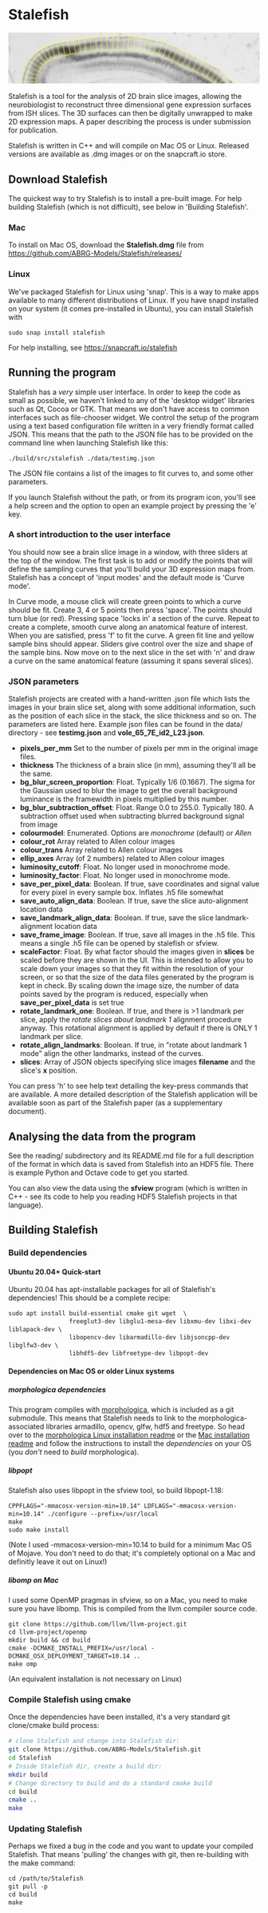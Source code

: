 # Stalefish

![A banner image of a set of sample boxes laid out on a ISH brain slice image](https://github.com/ABRG-Models/Stalefish/blob/master/misc/screenshots/sfbanner_widenarrow.png?raw=true)

Stalefish is a tool for the analysis of 2D brain slice images, allowing the neurobiologist to reconstruct three dimensional gene expression surfaces from ISH slices. The 3D surfaces can then be digitally unwrapped to make 2D expression maps. A paper describing the process is under submission for publication.

Stalefish is written in C++ and will compile on Mac OS or Linux. Released versions are available as .dmg images or on the snapcraft.io store.

## Download Stalefish
The quickest way to try Stalefish is to install a pre-built image. For help building Stalefish (which is not difficult), see below in 'Building Stalefish'.
### Mac
To install on Mac OS, download the **Stalefish.dmg** file from https://github.com/ABRG-Models/Stalefish/releases/
### Linux
We've packaged Stalefish for Linux using 'snap'. This is a way to make apps available to many different distributions of Linux. If you have snapd installed on your system (it comes pre-installed in Ubuntu), you can install Stalefish with
```
sudo snap install stalefish
```
For help installing, see https://snapcraft.io/stalefish

## Running the program

Stalefish has a _very_ simple user interface. In order to keep the code as small as possible, we haven't linked to any of the 'desktop widget' libraries such as Qt, Cocoa or GTK. That means we don't have access to common interfaces such as file-chooser widget. We control the setup of the program using a text based configuration file written in a very friendly format called JSON. This means that the path to the JSON file has to be provided on the command line when launching Stalefish like this:
```
./build/src/stalefish ./data/testimg.json
```
The JSON file contains a list of the images to fit curves to, and some
other parameters.

If you launch Stalefish without the path, or from its program icon, you'll see a help screen and the option to open an example project by pressing the 'e' key.

### A short introduction to the user interface

You should now see a brain slice image in a window, with three sliders at the top of the window. The first task is to add or modify the points that will define the sampling curves that you'll build your 3D expression maps from. Stalefish has a concept of 'input modes' and the default mode is 'Curve mode'.

In Curve mode, a mouse click will create green points to which a curve should be fit. Create 3, 4 or 5 points then press 'space'. The points should turn blue (or red). Pressing space 'locks in' a section of the curve. Repeat to create a complete, smooth curve along an anatomical feature of interest. When you are satisfied, press 'f' to fit the curve. A green fit line and yellow sample bins should appear. Sliders give control over the size and shape of the sample bins. Now move on to the next slice in the set with 'n' and draw a curve on the same anatomical feature (assuming it spans several slices).

### JSON parameters

Stalefish projects are created with a hand-written .json file which lists the images in your brain slice set, along with some additional information, such as the position of each slice in the stack, the slice thickness and so on. The parameters are listed here. Example json files can be found in the data/ directory - see **testimg.json** and **vole_65_7E_id2_L23.json**.

* **pixels_per_mm** Set to the number of pixels per mm in the original image files.
* **thickness** The thickness of a brain slice (in mm), assuming they'll all be the same.
* **bg_blur_screen_proportion**: Float. Typically 1/6 (0.1667). The sigma for the Gaussian used to blur the image to get the overall background luminance is the framewidth in pixels multiplied by this number.
* **bg_blur_subtraction_offset**: Float. Range 0.0 to 255.0. Typically 180. A subtraction offset used when subtracting blurred background signal from image
* **colourmodel**: Enumerated. Options are *monochrome* (default) or *Allen*
* **colour_rot** Array related to Allen colour images
* **colour_trans** Array related to Allen colour images
* **ellip_axes** Array (of 2 numbers) related to Allen colour images
* **luminosity_cutoff**: Float. No longer used in monochrome mode.
* **luminosity_factor**: Float. No longer used in monochrome mode.
* **save_per_pixel_data**: Boolean. If true, save coordinates and signal value for every pixel in every sample box. Inflates .h5 file somewhat
* **save_auto_align_data**: Boolean. If true, save the slice auto-alignment location data
* **save_landmark_align_data**: Boolean. If true, save the slice landmark-alignment location data
* **save_frame_image**: Boolean. If true, save all images in the .h5 file. This means a single .h5 file can be opened by stalefish or sfview.
* **scaleFactor**: Float. By what factor should the images given in **slices** be scaled before they are shown in the UI. This is intended to allow you to scale down your images so that they fit within the resolution of your screen, or so that the size of the data files generated by the program is kept in check. By scaling down the image size, the number of data points saved by the program is reduced, especially when **save_per_pixel_data** is set true
* **rotate_landmark_one**: Boolean. If true, and there is >1 landmark per slice, apply the *rotate slices about landmark 1* alignment procedure anyway. This rotational alignment is applied by default if there is ONLY 1 landmark per slice.
* **rotate_align_landmarks**: Boolean. If true, in "rotate about landmark 1 mode" align the other landmarks, instead of the curves.
* **slices**: Array of JSON objects specifying slice images **filename** and the slice's **x** position.

You can press 'h' to see help text detailing the key-press commands that are available. A more detailed description of the Stalefish application will be available soon as part of the Stalefish paper (as a supplementary document).

## Analysing the data from the program

See the reading/ subdirectory and its README.md file for a full description of the format in which data is saved from Stalefish into an HDF5 file. There is example Python and Octave code to get you started. 

You can also view the data using the **sfview** program (which is written in C++ - see its code to help you reading HDF5 Stalefish projects in that language).

## Building Stalefish

### Build dependencies

#### Ubuntu 20.04+ Quick-start

Ubuntu 20.04 has apt-installable packages for all of Stalefish's dependencies! This should be a complete recipe:

```
sudo apt install build-essential cmake git wget  \
                 freeglut3-dev libglu1-mesa-dev libxmu-dev libxi-dev liblapack-dev \
                 libopencv-dev libarmadillo-dev libjsoncpp-dev libglfw3-dev \
                 libhdf5-dev libfreetype-dev libpopt-dev
```

#### Dependencies on Mac OS or older Linux systems

##### morphologica dependencies

This program compiles with
[morphologica](https://github.com/ABRG-Models/morphologica), which is included as a git submodule. This means that Stalefish
needs to link to the morphologica-associated libraries armadillo, opencv, glfw, hdf5 and freetype. So head over
to the [morphologica Linux installation readme](https://github.com/ABRG-Models/morphologica/blob/main/README.install.linux.md) or the [Mac installation readme](https://github.com/ABRG-Models/morphologica/blob/main/README.install.mac.md) and follow the instructions to install the *dependencies* on your OS (you *don't* need to *build* morphologica).

##### libpopt

Stalefish also uses libpopt in the sfview tool, so build libpopt-1.18:
```
CPPFLAGS="-mmacosx-version-min=10.14" LDFLAGS="-mmacosx-version-min=10.14" ./configure --prefix=/usr/local
make
sudo make install
```
(Note I used -mmacosx-version-min=10.14 to build for a minimum Mac OS of Mojave. You don't need to do that; it's completely optional on a Mac and definitly leave it out on Linux!)

##### libomp on Mac

I used some OpenMP pragmas in sfview, so on a Mac, you need to make sure you have libomp. This is compiled from the llvm compiler source code.

```
git clone https://github.com/llvm/llvm-project.git
cd llvm-project/openmp
mkdir build && cd build
cmake -DCMAKE_INSTALL_PREFIX=/usr/local -DCMAKE_OSX_DEPLOYMENT_TARGET=10.14 ..
make omp
```
(An equivalent installation is not necessary on Linux)

### Compile Stalefish using cmake

Once the dependencies have been installed, it's a very standard git clone/cmake build process:

```bash
# clone Stalefish and change into Stalefish dir:
git clone https://github.com/ABRG-Models/Stalefish.git
cd Stalefish
# Inside Stalefish dir, create a build dir:
mkdir build
# Change directory to build and do a standard cmake build
cd build
cmake ..
make
```

### Updating Stalefish

Perhaps we fixed a bug in the code and you want to update your compiled Stalefish. That means 'pulling' the changes with git, then re-building with the make command:
```
cd /path/to/Stalefish
git pull -p
cd build
make
```

